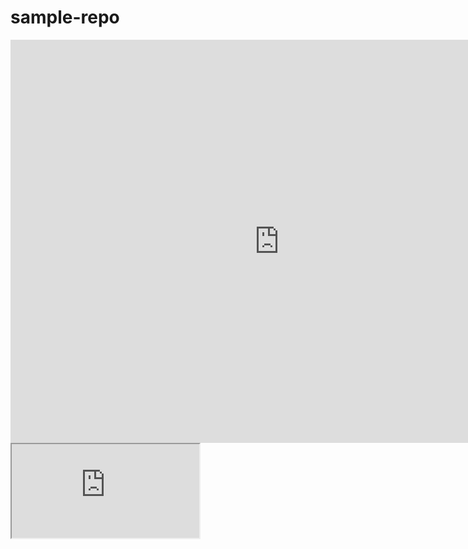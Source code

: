 # sample-repo

<iframe src="https://data.oecd.org/chart/6gPq" width="860" height="645" style="border: 0" mozallowfullscreen="true" webkitallowfullscreen="true" allowfullscreen="true"><a href="https://data.oecd.org/chart/6gPq" target="_blank">OECD Chart: General government debt, Total, % of GDP, Annual, 2019</a></iframe>


<iframe src="https://www.w3schools.com" title="W3Schools Free Online Web Tutorials">


<a> HELLO </a>
